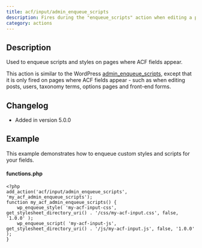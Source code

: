 ```yaml
---
title: acf/input/admin_enqueue_scripts
description: Fires during the "enqueue_scripts" action when editing a post.
category: actions
---
```


## Description
Used to enqueue scripts and styles on pages where ACF fields appear.

This action is similar to the WordPress [admin_enqueue_scripts](https://developer.wordpress.org/reference/hooks/admin_enqueue_scripts/), except that it is only fired on pages where ACF fields appear - such as when editing posts, users, taxonomy terms, options pages and front-end forms.

## Changelog
- Added in version 5.0.0

## Example
This example demonstrates how to enqueue custom styles and scripts for your fields.

#### functions.php
```
<?php
add_action('acf/input/admin_enqueue_scripts', 'my_acf_admin_enqueue_scripts');
function my_acf_admin_enqueue_scripts() {
	wp_enqueue_style( 'my-acf-input-css', get_stylesheet_directory_uri() . '/css/my-acf-input.css', false, '1.0.0' );
	wp_enqueue_script( 'my-acf-input-js', get_stylesheet_directory_uri() . '/js/my-acf-input.js', false, '1.0.0' );
}
```